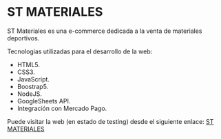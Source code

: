 # ST MATERIALES 
ST Materiales es una e-commerce dedicada a la venta de materiales deportivos.

Tecnologias utilizadas para el desarrollo de la web:
- HTML5.
- CSS3.
- JavaScript.
- Boostrap5.
- NodeJS.
- GoogleSheets API.
- Integración con Mercado Pago.

Puede visitar la web (en estado de testing) desde el siguiente enlace:
[ST MATERIALES](http://www.stmateriales.com.ar "ST MATERIALES")
